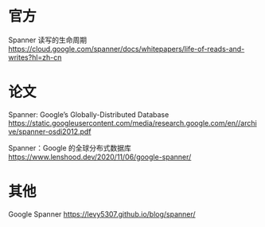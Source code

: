 
# 官方

Spanner 读写的生命周期 https://cloud.google.com/spanner/docs/whitepapers/life-of-reads-and-writes?hl=zh-cn

# 论文

Spanner: Google’s Globally-Distributed Database https://static.googleusercontent.com/media/research.google.com/en//archive/spanner-osdi2012.pdf

Spanner：Google 的全球分布式数据库 https://www.lenshood.dev/2020/11/06/google-spanner/

# 其他

Google Spanner https://levy5307.github.io/blog/spanner/
